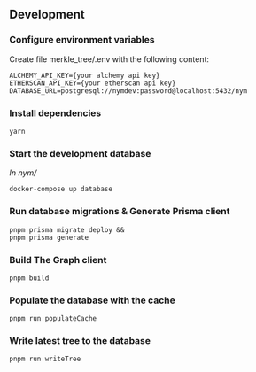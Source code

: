 ## Development

### Configure environment variables

Create file merkle_tree/.env with the following content:

```
ALCHEMY_API_KEY={your alchemy api key}
ETHERSCAN_API_KEY={your etherscan api key}
DATABASE_URL=postgresql://nymdev:password@localhost:5432/nym
```

### Install dependencies

```
yarn
```

### Start the development database

_In nym/_

```
docker-compose up database
```

### Run database migrations & Generate Prisma client

```
pnpm prisma migrate deploy &&
pnpm prisma generate
```

### Build The Graph client

```
pnpm build
```

### Populate the database with the cache

```
pnpm run populateCache
```

### Write latest tree to the database

```
pnpm run writeTree
```
